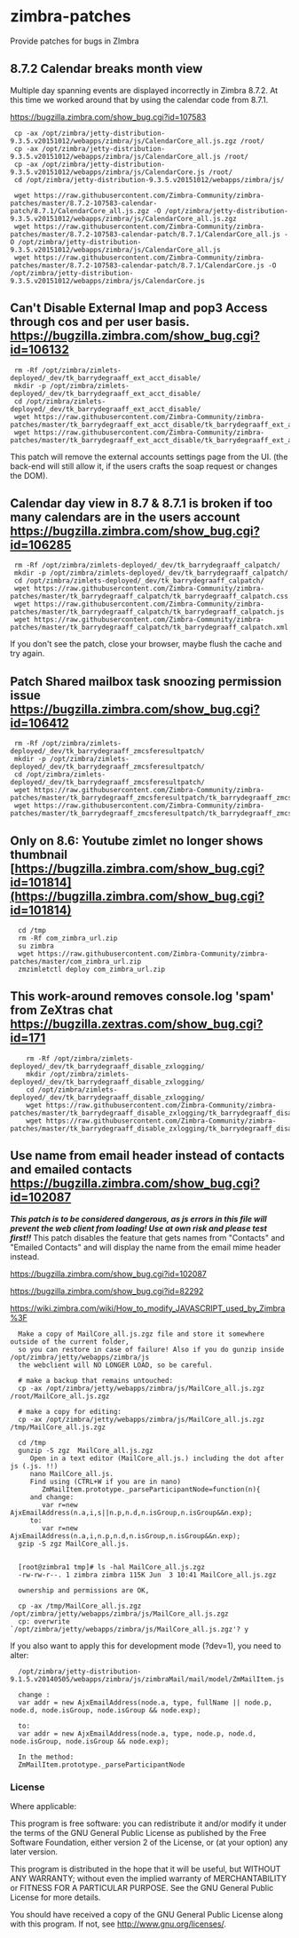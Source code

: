 # zimbra-patches
Provide patches for bugs in ZImbra

## 8.7.2 Calendar breaks month view

Multiple day spanning events are displayed incorrectly in Zimbra 8.7.2. At this time we worked around that by using the calendar code from 8.7.1.

https://bugzilla.zimbra.com/show_bug.cgi?id=107583

     cp -ax /opt/zimbra/jetty-distribution-9.3.5.v20151012/webapps/zimbra/js/CalendarCore_all.js.zgz /root/
     cp -ax /opt/zimbra/jetty-distribution-9.3.5.v20151012/webapps/zimbra/js/CalendarCore_all.js /root/
     cp -ax /opt/zimbra/jetty-distribution-9.3.5.v20151012/webapps/zimbra/js/CalendarCore.js /root/
     cd /opt/zimbra/jetty-distribution-9.3.5.v20151012/webapps/zimbra/js/
     
     wget https://raw.githubusercontent.com/Zimbra-Community/zimbra-patches/master/8.7.2-107583-calendar-patch/8.7.1/CalendarCore_all.js.zgz -O /opt/zimbra/jetty-distribution-9.3.5.v20151012/webapps/zimbra/js/CalendarCore_all.js.zgz
     wget https://raw.githubusercontent.com/Zimbra-Community/zimbra-patches/master/8.7.2-107583-calendar-patch/8.7.1/CalendarCore_all.js -O /opt/zimbra/jetty-distribution-9.3.5.v20151012/webapps/zimbra/js/CalendarCore_all.js
     wget https://raw.githubusercontent.com/Zimbra-Community/zimbra-patches/master/8.7.2-107583-calendar-patch/8.7.1/CalendarCore.js -O /opt/zimbra/jetty-distribution-9.3.5.v20151012/webapps/zimbra/js/CalendarCore.js


## Can't Disable External Imap and pop3 Access through cos and per user basis. https://bugzilla.zimbra.com/show_bug.cgi?id=106132

     rm -Rf /opt/zimbra/zimlets-deployed/_dev/tk_barrydegraaff_ext_acct_disable/
     mkdir -p /opt/zimbra/zimlets-deployed/_dev/tk_barrydegraaff_ext_acct_disable/
     cd /opt/zimbra/zimlets-deployed/_dev/tk_barrydegraaff_ext_acct_disable/
     wget https://raw.githubusercontent.com/Zimbra-Community/zimbra-patches/master/tk_barrydegraaff_ext_acct_disable/tk_barrydegraaff_ext_acct_disable.css
     wget https://raw.githubusercontent.com/Zimbra-Community/zimbra-patches/master/tk_barrydegraaff_ext_acct_disable/tk_barrydegraaff_ext_acct_disable.xml

This patch will remove the external accounts settings page from the UI. (the back-end will still allow it, if the users crafts the soap request or changes the DOM).


## Calendar day view in 8.7 & 8.7.1 is broken if too many calendars are in the users account https://bugzilla.zimbra.com/show_bug.cgi?id=106285

     rm -Rf /opt/zimbra/zimlets-deployed/_dev/tk_barrydegraaff_calpatch/
     mkdir -p /opt/zimbra/zimlets-deployed/_dev/tk_barrydegraaff_calpatch/
     cd /opt/zimbra/zimlets-deployed/_dev/tk_barrydegraaff_calpatch/
     wget https://raw.githubusercontent.com/Zimbra-Community/zimbra-patches/master/tk_barrydegraaff_calpatch/tk_barrydegraaff_calpatch.css
     wget https://raw.githubusercontent.com/Zimbra-Community/zimbra-patches/master/tk_barrydegraaff_calpatch/tk_barrydegraaff_calpatch.js
     wget https://raw.githubusercontent.com/Zimbra-Community/zimbra-patches/master/tk_barrydegraaff_calpatch/tk_barrydegraaff_calpatch.xml

If you don't see the patch, close your browser, maybe flush the cache and try again.


## Patch Shared mailbox task snoozing permission issue https://bugzilla.zimbra.com/show_bug.cgi?id=106412

     rm -Rf /opt/zimbra/zimlets-deployed/_dev/tk_barrydegraaff_zmcsferesultpatch/
     mkdir -p /opt/zimbra/zimlets-deployed/_dev/tk_barrydegraaff_zmcsferesultpatch/
     cd /opt/zimbra/zimlets-deployed/_dev/tk_barrydegraaff_zmcsferesultpatch/
     wget https://raw.githubusercontent.com/Zimbra-Community/zimbra-patches/master/tk_barrydegraaff_zmcsferesultpatch/tk_barrydegraaff_zmcsferesultpatch.js
     wget https://raw.githubusercontent.com/Zimbra-Community/zimbra-patches/master/tk_barrydegraaff_zmcsferesultpatch/tk_barrydegraaff_zmcsferesultpatch.xml


## Only on 8.6: Youtube zimlet no longer shows thumbnail [https://bugzilla.zimbra.com/show_bug.cgi?id=101814](https://bugzilla.zimbra.com/show_bug.cgi?id=101814)

      cd /tmp
      rm -Rf com_zimbra_url.zip   
      su zimbra
      wget https://raw.githubusercontent.com/Zimbra-Community/zimbra-patches/master/com_zimbra_url.zip
      zmzimletctl deploy com_zimbra_url.zip

      
## This work-around removes console.log 'spam' from ZeXtras chat https://bugzilla.zextras.com/show_bug.cgi?id=171

        rm -Rf /opt/zimbra/zimlets-deployed/_dev/tk_barrydegraaff_disable_zxlogging/
        mkdir /opt/zimbra/zimlets-deployed/_dev/tk_barrydegraaff_disable_zxlogging/
        cd /opt/zimbra/zimlets-deployed/_dev/tk_barrydegraaff_disable_zxlogging/
        wget https://raw.githubusercontent.com/Zimbra-Community/zimbra-patches/master/tk_barrydegraaff_disable_zxlogging/tk_barrydegraaff_disable_zxlogging.xml
        wget https://raw.githubusercontent.com/Zimbra-Community/zimbra-patches/master/tk_barrydegraaff_disable_zxlogging/tk_barrydegraaff_disable_zxlogging.js

##  Use name from email header instead of contacts and emailed contacts https://bugzilla.zimbra.com/show_bug.cgi?id=102087

***This patch is to be considered dangerous, as js errors in this file will prevent the web client from loading! Use at own risk and please test first!!***
This patch disables the feature that gets names from "Contacts" and "Emailed Contacts" and will display the name from the email mime header instead.

https://bugzilla.zimbra.com/show_bug.cgi?id=102087

https://bugzilla.zimbra.com/show_bug.cgi?id=82292

https://wiki.zimbra.com/wiki/How_to_modify_JAVASCRIPT_used_by_Zimbra%3F

      Make a copy of MailCore_all.js.zgz file and store it somewhere outside of the current folder,
      so you can restore in case of failure! Also if you do gunzip inside /opt/zimbra/jetty/webapps/zimbra/js
      the webclient will NO LONGER LOAD, so be careful.
      
      # make a backup that remains untouched:
      cp -ax /opt/zimbra/jetty/webapps/zimbra/js/MailCore_all.js.zgz /root/MailCore_all.js.zgz
      
      # make a copy for editing:
      cp -ax /opt/zimbra/jetty/webapps/zimbra/js/MailCore_all.js.zgz /tmp/MailCore_all.js.zgz
      
      cd /tmp
      gunzip -S zgz  MailCore_all.js.zgz
         Open in a text editor (MailCore_all.js.) including the dot after js (.js. !!)
         nano MailCore_all.js.
         Find using (CTRL+W if you are in nano)
            ZmMailItem.prototype._parseParticipantNode=function(n){
         and change:
            var r=new AjxEmailAddress(n.a,i,s||n.p,n.d,n.isGroup,n.isGroup&&n.exp);
         to:
            var r=new AjxEmailAddress(n.a,i,n.p,n.d,n.isGroup,n.isGroup&&n.exp);
      gzip -S zgz MailCore_all.js.
      
      
      [root@zimbra1 tmp]# ls -hal MailCore_all.js.zgz
      -rw-rw-r--. 1 zimbra zimbra 115K Jun  3 10:41 MailCore_all.js.zgz
      
      ownership and permissions are OK,
      
      cp -ax /tmp/MailCore_all.js.zgz /opt/zimbra/jetty/webapps/zimbra/js/MailCore_all.js.zgz
      cp: overwrite `/opt/zimbra/jetty/webapps/zimbra/js/MailCore_all.js.zgz'? y
      
If you also want to apply this for development mode (?dev=1), you need to alter:

      /opt/zimbra/jetty-distribution-9.1.5.v20140505/webapps/zimbra/js/zimbraMail/mail/model/ZmMailItem.js
      
      change :
      var addr = new AjxEmailAddress(node.a, type, fullName || node.p, node.d, node.isGroup, node.isGroup && node.exp);
      
      to:
      var addr = new AjxEmailAddress(node.a, type, node.p, node.d, node.isGroup, node.isGroup && node.exp);
      
      In the method: 
      ZmMailItem.prototype._parseParticipantNode


### License

Where applicable:

This program is free software: you can redistribute it and/or modify
it under the terms of the GNU General Public License as published by
the Free Software Foundation, either version 2 of the License, or
(at your option) any later version.

This program is distributed in the hope that it will be useful,
but WITHOUT ANY WARRANTY; without even the implied warranty of
MERCHANTABILITY or FITNESS FOR A PARTICULAR PURPOSE.  See the
GNU General Public License for more details.

You should have received a copy of the GNU General Public License
along with this program.  If not, see http://www.gnu.org/licenses/.
